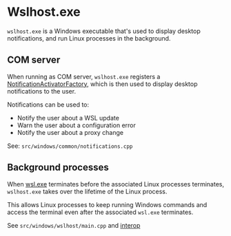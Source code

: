 # Wslhost.exe 

`wslhost.exe` is a Windows executable that's used to display desktop notifications, and run Linux processes in the background.

## COM server

When running as COM server, `wslhost.exe` registers a [NotificationActivatorFactory](https://learn.microsoft.com/dotnet/api/microsoft.toolkit.uwp.notifications.notificationactivator?view=win-comm-toolkit-dotnet-7.1), which is then used to display desktop notifications to the user.

Notifications can be used to:

- Notify the user about a WSL update
- Warn the user about a configuration error
- Notify the user about a proxy change

See: `src/windows/common/notifications.cpp`

## Background processes 

When [wsl.exe](wsl.exe.md) terminates before the associated Linux processes terminates, `wslhost.exe` takes over the lifetime of the Linux process. 

This allows Linux processes to keep running Windows commands and access the terminal even after the associated `wsl.exe` terminates. 

See `src/windows/wslhost/main.cpp` and [interop](interop.md)